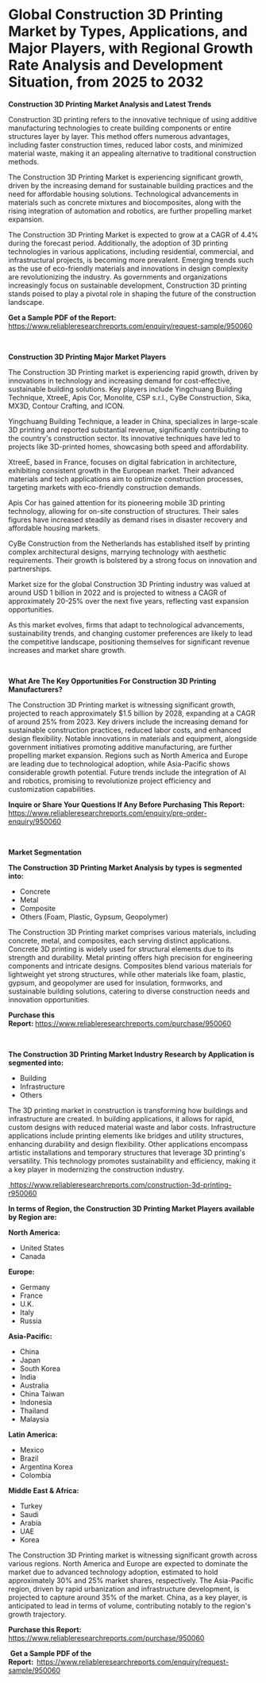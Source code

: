 <p><h1>Global Construction 3D Printing Market by Types, Applications, and Major Players, with Regional Growth Rate Analysis and Development Situation, from 2025 to 2032</h1></p><p><strong>Construction 3D Printing Market Analysis and Latest Trends</strong></p>
<p><p>Construction 3D printing refers to the innovative technique of using additive manufacturing technologies to create building components or entire structures layer by layer. This method offers numerous advantages, including faster construction times, reduced labor costs, and minimized material waste, making it an appealing alternative to traditional construction methods.</p><p>The Construction 3D Printing Market is experiencing significant growth, driven by the increasing demand for sustainable building practices and the need for affordable housing solutions. Technological advancements in materials such as concrete mixtures and biocomposites, along with the rising integration of automation and robotics, are further propelling market expansion. </p><p>The Construction 3D Printing Market is expected to grow at a CAGR of 4.4% during the forecast period. Additionally, the adoption of 3D printing technologies in various applications, including residential, commercial, and infrastructural projects, is becoming more prevalent. Emerging trends such as the use of eco-friendly materials and innovations in design complexity are revolutionizing the industry. As governments and organizations increasingly focus on sustainable development, Construction 3D printing stands poised to play a pivotal role in shaping the future of the construction landscape.</p></p>
<p><strong>Get a Sample PDF of the Report:&nbsp;</strong> <a href="https://www.reliableresearchreports.com/enquiry/request-sample/950060?utm_campaign=3068&utm_medium=2&utm_source=Github&utm_content=ia&utm_term=18042025&utm_id=construction-3d-printing">https://www.reliableresearchreports.com/enquiry/request-sample/950060</a></p>
<p>&nbsp;</p>
<p><strong>Construction 3D Printing Major Market Players</strong></p>
<p><p>The Construction 3D Printing market is experiencing rapid growth, driven by innovations in technology and increasing demand for cost-effective, sustainable building solutions. Key players include Yingchuang Building Technique, XtreeE, Apis Cor, Monolite, CSP s.r.l., CyBe Construction, Sika, MX3D, Contour Crafting, and ICON.</p><p>Yingchuang Building Technique, a leader in China, specializes in large-scale 3D printing and reported substantial revenue, significantly contributing to the country's construction sector. Its innovative techniques have led to projects like 3D-printed homes, showcasing both speed and affordability.</p><p>XtreeE, based in France, focuses on digital fabrication in architecture, exhibiting consistent growth in the European market. Their advanced materials and tech applications aim to optimize construction processes, targeting markets with eco-friendly construction demands.</p><p>Apis Cor has gained attention for its pioneering mobile 3D printing technology, allowing for on-site construction of structures. Their sales figures have increased steadily as demand rises in disaster recovery and affordable housing markets.</p><p>CyBe Construction from the Netherlands has established itself by printing complex architectural designs, marrying technology with aesthetic requirements. Their growth is bolstered by a strong focus on innovation and partnerships.</p><p>Market size for the global Construction 3D Printing industry was valued at around USD 1 billion in 2022 and is projected to witness a CAGR of approximately 20-25% over the next five years, reflecting vast expansion opportunities.</p><p>As this market evolves, firms that adapt to technological advancements, sustainability trends, and changing customer preferences are likely to lead the competitive landscape, positioning themselves for significant revenue increases and market share growth.</p></p>
<p>&nbsp;</p>
<p><strong>What Are The Key Opportunities For Construction 3D Printing Manufacturers?</strong></p>
<p><p>The Construction 3D Printing market is witnessing significant growth, projected to reach approximately $1.5 billion by 2028, expanding at a CAGR of around 25% from 2023. Key drivers include the increasing demand for sustainable construction practices, reduced labor costs, and enhanced design flexibility. Notable innovations in materials and equipment, alongside government initiatives promoting additive manufacturing, are further propelling market expansion. Regions such as North America and Europe are leading due to technological adoption, while Asia-Pacific shows considerable growth potential. Future trends include the integration of AI and robotics, promising to revolutionize project efficiency and customization capabilities.</p></p>
<p><strong>Inquire or Share Your Questions If Any Before Purchasing This Report:</strong> <a href="https://www.reliableresearchreports.com/enquiry/pre-order-enquiry/950060?utm_campaign=3068&utm_medium=2&utm_source=Github&utm_content=ia&utm_term=18042025&utm_id=construction-3d-printing">https://www.reliableresearchreports.com/enquiry/pre-order-enquiry/950060</a></p>
<p>&nbsp;</p>
<p><strong>Market Segmentation</strong></p>
<p><strong>The Construction 3D Printing Market Analysis by types is segmented into:</strong></p>
<p><ul><li>Concrete</li><li>Metal</li><li>Composite</li><li>Others (Foam, Plastic, Gypsum, Geopolymer)</li></ul></p>
<p><p>The Construction 3D Printing market comprises various materials, including concrete, metal, and composites, each serving distinct applications. Concrete 3D printing is widely used for structural elements due to its strength and durability. Metal printing offers high precision for engineering components and intricate designs. Composites blend various materials for lightweight yet strong structures, while other materials like foam, plastic, gypsum, and geopolymer are used for insulation, formworks, and sustainable building solutions, catering to diverse construction needs and innovation opportunities.</p></p>
<p><strong>Purchase this Report:&nbsp;</strong><a href="https://www.reliableresearchreports.com/purchase/950060?utm_campaign=3068&utm_medium=2&utm_source=Github&utm_content=ia&utm_term=18042025&utm_id=construction-3d-printing">https://www.reliableresearchreports.com/purchase/950060</a></p>
<p>&nbsp;</p>
<p><strong>The Construction 3D Printing Market Industry Research by Application is segmented into:</strong></p>
<p><ul><li>Building</li><li>Infrastructure</li><li>Others</li></ul></p>
<p><p>The 3D printing market in construction is transforming how buildings and infrastructure are created. In building applications, it allows for rapid, custom designs with reduced material waste and labor costs. Infrastructure applications include printing elements like bridges and utility structures, enhancing durability and design flexibility. Other applications encompass artistic installations and temporary structures that leverage 3D printing's versatility. This technology promotes sustainability and efficiency, making it a key player in modernizing the construction industry.</p></p>
<p><a href="https://www.reliableresearchreports.com/construction-3d-printing-r950060?utm_campaign=3068&utm_medium=2&utm_source=Github&utm_content=ia&utm_term=18042025&utm_id=construction-3d-printing">&nbsp;https://www.reliableresearchreports.com/construction-3d-printing-r950060</a></p>
<p><strong>In terms of Region, the Construction 3D Printing Market Players available by Region are:</strong></p>
<p>
    <p> <strong> North America: </strong>
        <ul>
            <li>United States</li>
            <li>Canada</li>
        </ul>
        </p> 
    <p> <strong> Europe: </strong>
        <ul>
            <li>Germany</li>
            <li>France</li>
            <li>U.K.</li>
            <li>Italy</li>
            <li>Russia</li>
        </ul>
        </p> 
    <p> <strong> Asia-Pacific: </strong>
        <ul>
            <li>China</li>
            <li>Japan</li>
            <li>South Korea</li>
            <li>India</li>
            <li>Australia</li>
            <li>China Taiwan</li>
            <li>Indonesia</li>
            <li>Thailand</li>
            <li>Malaysia</li>
        </ul>
        </p> 
    <p> <strong> Latin America: </strong>
        <ul>
            <li>Mexico</li>
            <li>Brazil</li>
            <li>Argentina Korea</li>
            <li>Colombia</li>
        </ul>
        </p> 
    <p> <strong> Middle East & Africa: </strong>
        <ul>
            <li>Turkey</li>
            <li>Saudi</li>
            <li>Arabia</li>
            <li>UAE</li>
            <li>Korea</li>
        </ul>
    </p>
    </p>
<p><p>The Construction 3D Printing market is witnessing significant growth across various regions. North America and Europe are expected to dominate the market due to advanced technology adoption, estimated to hold approximately 30% and 25% market shares, respectively. The Asia-Pacific region, driven by rapid urbanization and infrastructure development, is projected to capture around 35% of the market. China, as a key player, is anticipated to lead in terms of volume, contributing notably to the region's growth trajectory.</p></p>
<p><strong>Purchase this Report: </strong><a href="https://www.reliableresearchreports.com/purchase/950060?utm_campaign=3068&utm_medium=2&utm_source=Github&utm_content=ia&utm_term=18042025&utm_id=construction-3d-printing">https://www.reliableresearchreports.com/purchase/950060</a></p>
<p>&nbsp;<strong>Get a Sample PDF of the Report:&nbsp;&nbsp;</strong><a href="https://www.reliableresearchreports.com/enquiry/request-sample/950060?utm_campaign=3068&utm_medium=2&utm_source=Github&utm_content=ia&utm_term=18042025&utm_id=construction-3d-printing">https://www.reliableresearchreports.com/enquiry/request-sample/950060</a></p>
<p><strong></strong></p>
<p><p></p><p></p><p></p></p>